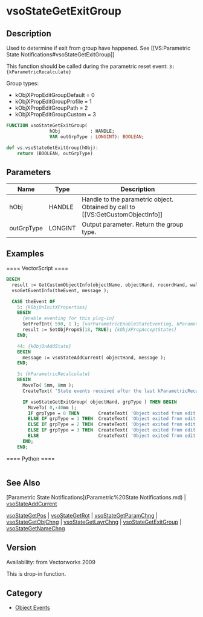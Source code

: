 # vsoStateGetExitGroup

## Description
Used to determine if exit from group have happened. See [[VS:Parametric State Notifications#vsoStateGetExitGroup]]

This function should be called during the parametric reset event: <code>3: {kParametricRecalculate}</code>

Group types:
* kObjXPropEditGroupDefault = 0
* kObjXPropEditGroupProfile = 1
* kObjXPropEditGroupPath = 2
* kObjXPropEditGroupCustom = 3

```pascal
FUNCTION vsoStateGetExitGroup(
				hObj           : HANDLE;
				VAR outGrpType : LONGINT): BOOLEAN;
```

```python
def vs.vsoStateGetExitGroup(hObj):
    return (BOOLEAN, outGrpType)
```

## Parameters
|Name|Type|Description|
|---|---|---|
|hObj|HANDLE|Handle to the parametric object. Obtained by call to [[VS:GetCustomObjectInfo]]|
|outGrpType|LONGINT|Output parameter. Return the group type.|

## Examples
==== VectorScript ====
```pascal
BEGIN
  result := GetCustomObjectInfo(objectName, objectHand, recordHand, wallHand);
  vsoGetEventInfo(theEvent, message );

  CASE theEvent OF
    5: {kObjOnInitXProperties}
    BEGIN
      {enable eventing for this plug-in}
      SetPrefInt( 590, 1 ); {varParametricEnableStateEventing, kParametricStateEvent_ResetStatesEvent}
      result := SetObjPropVS(18, TRUE); {kObjXPropAcceptStates}
    END;	

    44: {kObjOnAddState}
    BEGIN
      message := vsoStateAddCurrent( objectHand, message );
    END;

    3: {kParametricRecalculate}
    BEGIN
      MoveTo( 5mm, 8mm );
      CreateText( 'State events received after the last kParametricRecalculate:' );

      IF vsoStateGetExitGroup( objectHand, grpType ) THEN BEGIN
        MoveTo( 0,-40mm );
        IF grpType = 0 THEN       CreateText( 'Object exited from edit group! Exited from: Default Group!' )
        ELSE IF grpType = 1 THEN  CreateText( 'Object exited from edit group! Exited from: Profile Group!' )
        ELSE IF grpType = 2 THEN  CreateText( 'Object exited from edit group! Exited from: Path Group!' )
        ELSE IF grpType = 3 THEN  CreateText( 'Object exited from edit group! Exited from: Custom Group!' )
        ELSE                      CreateText( 'Object exited from edit group! Exited from: Uknown Group!' );
      END;
    END;
```
==== Python ====
```python

```

## See Also
[Parametric State Notifications](Parametric%20State Notifications.md) | [vsoStateAddCurrent](vsoStateAddCurrent.md)

[vsoStateGetPos](vsoStateGetPos.md) | [vsoStateGetRot](vsoStateGetRot.md) | [vsoStateGetParamChng](vsoStateGetParamChng.md) | [vsoStateGetObjChng](vsoStateGetObjChng.md) | [vsoStateGetLayrChng](vsoStateGetLayrChng.md) | [vsoStateGetExitGroup](vsoStateGetExitGroup.md) | [vsoStateGetNameChng](vsoStateGetNameChng.md)

## Version
Availability: from Vectorworks 2009

This is drop-in function.

## Category
* [Object Events](../Categories/Object%20Events.md)
